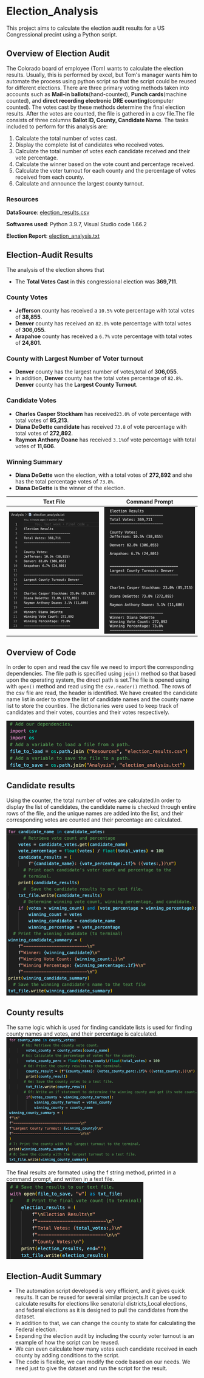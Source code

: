 # Election_Analysis
This project aims to calculate the election audit results for a US Congressional precint using a Python script.

## Overview of Election Audit
The Colorado board of employee (Tom) wants to calculate the election results. Usually, this is performed by excel, but Tom's manager wants him to automate the process using python script so that the script could be reused for different elections. There are three primary voting methods taken into accounts such as **Mail-in ballots**(hand-counted), **Punch cards**(machine counted), and **direct recording electronic DRE counting**(computer counted). The votes cast by these methods determine the final election results. After the votes are counted, the file is gathered in a csv file.The file consists of three columns **Ballot ID, County, Candidate Name**. The tasks included to perform for this analysis are:
 1. Calculate the total number of votes cast.
 2. Display the complete list of candidates who received votes.
 3. Calculate the total number of votes each candidate received and their vote percentage.
 4. Calculate the winner based on the vote count and percentage received.
 5. Calculate the voter turnout for each county and the percentage of votes received from each county.
 6. Calculate and announce the largest county turnout.


### Resources

**DataSource**: [election_results.csv](https://github.com/fathi129/Election_Analysis/blob/master/Resources/election_results.csv)

**Softwares used**: Python 3.9.7, Visual Studio code 1.66.2

**Election Report**: [election_analysis.txt](https://github.com/fathi129/Election_Analysis/blob/master/Analysis/election_analysis.txt)

## Election-Audit Results
The analysis of the election shows that
- The **Total Votes Cast** in this congressional election was **369,711**.
### County Votes
- **Jefferson** county has received a `10.5%` vote percentage with total votes of **38,855**.
- **Denver** county has received an `82.8%` vote percentage with total votes of **306,055**.
- **Arapahoe** county has received a `6.7%` vote percentage with  total votes of **24,801**.
### County with Largest Number of Voter turnout
- **Denver** county has the largest number of votes,total of **306,055**.
- In addition, **Denver** county has the total votes percentage of `82.8%`.
**Denver** county has the **Largest County Turnout**.
### Candidate Votes
- **Charles Casper Stockham** has received`23.0%` of vote percentage with total votes of **85,213**.
- **Diana DeGette candidate** has received `73.8` of vote percentage with total votes of **272,892**.
- **Raymon Anthony Doane**  has received `3.1%`of vote percentage with total votes of **11,606**.
### Winning Summary
- **Diana DeGette** won the election, with a total votes of **272,892** and she has the total percentage votes of `73.8%`.
- **Diana DeGette** is the winner of the election.
  
|    Text File                                   |   Command Prompt 
|  -------------                                 |    ------------- 
|  <img src = "https://github.com/fathi129/Election_Analysis/blob/master/Screenshots/%20Results_txtfile.png" width = "375">   |  <img src = "Screenshots/Results_terminal.png" width = "350">

## Overview of Code
In order to open and read the csv file we need to import the corresponding dependencies. The file path is specified using `join()` method so that based upon the operating system, the direct path is set.The file is opened using with `open()` method and read using the `csv.reader()` method. The rows of the csv file are read, the header is identified. We have created the candidate name list in order to store the list of candidate names and the county name list to store the counties. The dictionaries were used to keep track of candidates and their votes, counties and their votes respectively.

<img src = "https://github.com/fathi129/Election_Analysis/blob/master/Screenshots/FilePath.png" align = "center">

## Candidate results
Using the counter, the total number of votes are calculated.In order to display the list of candidates, the candidate name is checked through entire rows of the file, and the unique names are added into the list, and their corresponding votes are counted and their percentage are calculated.

<img src = "https://github.com/fathi129/Election_Analysis/blob/master/Screenshots/candidate.png">

## County results
The same logic which is used for finding candidate lists is used for finding county names and votes, and their percentage is calculated. 
<img src = "https://github.com/fathi129/Election_Analysis/blob/master/Screenshots/county.png">

The final results are formated using the f string method, printed in a command prompt, and written in a text file.
<img src = "https://github.com/fathi129/Election_Analysis/blob/master/Screenshots/%20savetofile.png">   
  
## Election-Audit Summary 
- The automation script developed is very efficient, and it gives quick results. It can be reused for several similar projects.It can be used to calculate results for elections like senatorial districts,Local elections, and federal elections as it is designed to pull the candidates from the dataset.
- In addition to that, we can change the county to state for calculating the Federal election.
- Expanding the election audit by including the county voter turnout is an example of how the script can be reused.
- We can even calculate how many votes each candidate received in each county by adding conditions to the script.
- The code is flexible, we can modify the code based on our needs. We need just to give the dataset and run the script for the result.






